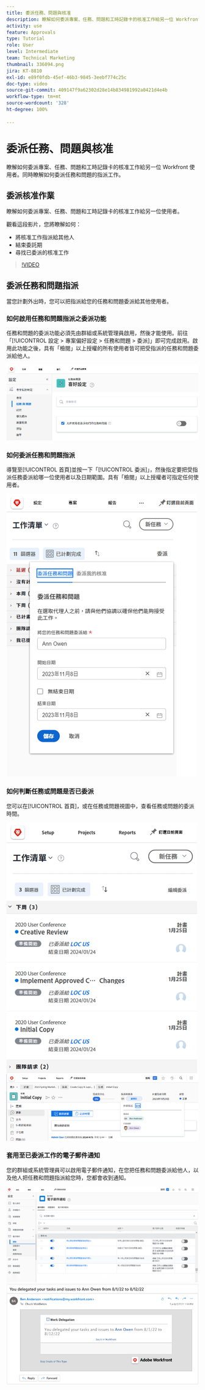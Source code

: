 ```yaml
---
title: 委派任務、問題與核准
description: 瞭解如何委派專案、任務、問題和工時記錄卡的核准工作給另一位 Workfront 使用者。同時瞭解如何委派任務和問題的指派工作。
activity: use
feature: Approvals
type: Tutorial
role: User
level: Intermediate
team: Technical Marketing
thumbnail: 336094.png
jira: KT-8810
exl-id: e89f0fdb-45ef-46b3-9845-3eebf774c25c
doc-type: video
source-git-commit: 409147f9a62302d28e14b834981992a0421d4e4b
workflow-type: tm+mt
source-wordcount: '328'
ht-degree: 100%

---
```


# 委派任務、問題與核准

瞭解如何委派專案、任務、問題和工時記錄卡的核准工作給另一位 Workfront 使用者。同時瞭解如何委派任務和問題的指派工作。

## 委派核准作業

瞭解如何委派專案、任務、問題和工時記錄卡的核准工作給另一位使用者。

觀看這段影片，您將瞭解如何：

* 將核准工作指派給其他人
* 結束委託期
* 尋找已委派的核准工作

>[!VIDEO](https://video.tv.adobe.com/v/336094/?quality=12&learn=on)

<!---
learn more URLS
Delegate approval request
--->

## 委派任務和問題指派

當您計劃外出時，您可以把指派給您的任務和問題委派給其他使用者。

### 如何啟用任務和問題指派之委派功能

任務和問題的委派功能必須先由群組或系統管理員啟用，然後才能使用。前往「[!UICONTROL 設定 > 專案偏好設定 > 任務和問題 > 委派]」即可完成啟用。啟用此功能之後，具有「檢閱」以上授權的所有使用者皆可把受指派的任務和問題委派給他人。

![螢幕擷圖顯示委派的「[!UICONTROL 設定]」偏好設定](assets/delegation-1.png)

### 如何委派任務和問題指派

導覽至[!UICONTROL 首頁]並按一下「[!UICONTROL 委派]」，然後指定要把受指派任務委派給哪一位使用者以及日期範圍。具有「檢閱」以上授權者可指定任何使用者。

![螢幕擷圖顯示委派標籤，位於[!UICONTROL 首頁]](assets/delegation-2.png)

### 如何判斷任務或問題是否已委派

您可以在[!UICONTROL 首頁]，或在任務或問題視圖中，查看任務或問題的委派時間。

![螢幕擷圖顯示已委派任務指派，位於[!UICONTROL 首頁]](assets/delegation-4.png)
![螢幕擷圖顯示在任務視圖的已委派任務指派](assets/delegation-3.png)

### 套用至已委派工作的電子郵件通知

您的群組或系統管理員可以啟用電子郵件通知，在您把任務和問題委派給他人，以及他人把任務和問題指派給您時，您都會收到通知。

![螢幕擷圖顯示「[!UICONTROL 設定]」中委派適用的電子郵件通知選項](assets/delegation-5.png)
![螢幕擷圖顯示工作委派電子郵件](assets/delegation-6.png)
